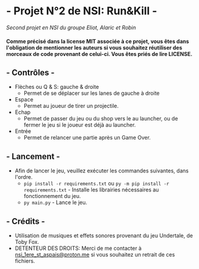# - Projet N°2 de NSI: Run&Kill -
_Second projet en NSI du groupe Eliot, Alaric et Robin_
#### Comme précisé dans la license MIT associée à ce projet, vous êtes dans l'obligation de mentionner les auteurs si vous souhaitez réutiliser des morceaux de code provenant de celui-ci. Vous êtes priés de lire LICENSE.

## - Contrôles -
* Flèches ou Q & S: gauche & droite
  * Permet de se déplacer sur les lanes de gauche à droite
* Espace
  * Permet au joueur de tirer un projectile.
* Echap
  * Permet de passer du jeu ou du shop vers le au launcher, ou de fermer le jeu si le joueur est déjà au launcher.
* Entrée
  * Permet de relancer une partie après un Game Over.

## - Lancement -
* Afin de lancer le jeu, veuillez exécuter les commandes suivantes, dans l'ordre.
   * `pip install -r requirements.txt` ou `py -m pip install -r requirements.txt` - Installe les librairies nécessaires au fonctionnement du jeu.
   * `py main.py` - Lance le jeu.


## - Crédits -
* Utilisation de musiques et effets sonores provenant du jeu Undertale, de Toby Fox.
* DETENTEUR DES DROITS: Merci de me contacter à nsi_1ere_st_aspais@proton.me si vous souhaitez un retrait de ces fichiers.

